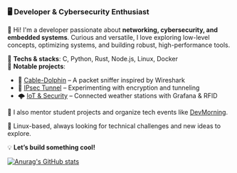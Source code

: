 ### 🖥️ **Developer & Cybersecurity Enthusiast**  
👋 Hi! I'm a developer passionate about **networking, cybersecurity, and embedded systems**. Curious and versatile, I love exploring low-level concepts, optimizing systems, and building robust, high-performance tools.  

🔹 **Techs & stacks**: C, Python, Rust, Node.js, Linux, Docker  
🔹 **Notable projects**:  
   - 🦈 [Cable-Dolphin](https://github.com/Jordan-B1/cable-dolphin) – A packet sniffer inspired by Wireshark  
   - 🔐 [IPsec Tunnel](https://github.com/Jordan-B1/IP-SEC-TUNNEL) – Experimenting with encryption and tunneling  
   - 🌩️ [IoT & Security](https://github.com/Jordan-B1/workshops/tree/master/Weatheria) – Connected weather stations with Grafana & RFID

🚀 I also mentor student projects and organize tech events like [DevMorning]([https://yourlink.com](https://www.meetup.com/paris-devmorning/)).  

📍 Linux-based, always looking for technical challenges and new ideas to explore.  

💡 **Let’s build something cool!**  

[![Anurag's GitHub stats](https://github-readme-stats.vercel.app/api?username=Jordan-B1)](https://github.com/anuraghazra/github-readme-stats)
